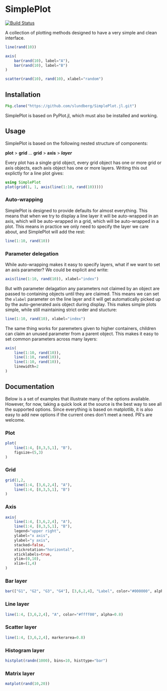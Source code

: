 # SimplePlot

[![Build Status](https://travis-ci.org/slundberg/SimplePlot.jl.svg?branch=master)](https://travis-ci.org/slundberg/SimplePlot.jl)

A collection of plotting methods designed to have a very simple and clean interface.

```julia
line(rand(10))
```

```julia
axis(
    bar(rand(10), label="A"),
    bar(rand(10), label="B")
)
```

```julia
scatter(rand(10), rand(10), xlabel="random")
```

## Installation

```julia
Pkg.clone("https://github.com/slundberg/SimplePlot.jl.git")
```

SimplePlot is based on PyPlot.jl, which must also be installed and working.

## Usage

SimplePlot is based on the following nested structure of components:

**plot** > **grid** ... **grid** > **axis** > **_layer_**

Every plot has a single grid object, every grid object has one or more grid or axis objects, each axis object has one or more layers. Writing this out explictly for a line plot gives:

```julia
using SimplePlot
plot(grid(1, 1, axis(line(1:10, rand(10)))))
```

### Auto-wrapping

SimplePlot is designed to provide defaults for almost everything. This means that when we try to display a line layer it will be auto-wrapped in an axis, which will be auto-wrapped in a grid, which will be auto-wrapped in a plot. This means in practice we only need to specify the layer we care about, and SimplePlot will add the rest:

```julia
line(1:10, rand(10))
```

### Parameter delegation

While auto-wrapping makes it easy to specify layers, what if we want to set an axis parameter? We could be explicit and write:

```julia
axis(line(1:10, rand(10)), xlabel="index")
```

But with parameter delagation any parameters not claimed by an object are passed to containing objects until they are claimed. This means we can set the `xlabel` parameter on the line layer and it will get automatically picked up by the auto-generated axis object during display. This makes simple plots simple, while still maintaining strict order and stucture:

```julia
line(1:10, rand(10), xlabel="index")
```

The same thing works for paremeters given to higher containers, children can claim an unused parameter from a parent object. This makes it easy to set common parameters across many layers:

```julia
axis(
    line(1:10, rand(10)),
    line(1:10, rand(10)),
    line(1:10, rand(10)),
    linewidth=2
)
```

## Documentation

Below is a set of examples that illustrate many of the options available. However, for now, taking a quick look at the source is the best way to see all the supported options. Since everything is based on matplotlib, it is also easy to add new options if the current ones don't meet a need. PR's are welcome.

### Plot

```julia
plot(
    line(1:4, [8,3,5,1], "B"),
    figsize=(5,3)
)
```

### Grid

```julia
grid(1,2,
    line(1:4, [3,6,2,4], "A"),
    line(1:4, [8,3,5,1], "B")
)
```


### Axis

```julia
axis(
    line(1:4, [3,6,2,4], "A"),
    line(1:4, [8,3,5,1], "B"),
    legend="upper right",
    ylabel="x axis",
    ylabel="y axis",
    stacked=false,
    xtickrotation="horizontal",
    xticklabels=true,
    ylim=(0,10),
    xlim=(1,4)
)
```


### Bar layer

```julia
bar(["G1", "G2", "G3", "G4"], [3,6,2,4], "Label", color="#000000", alpha=0.8)
```

### Line layer

```julia
line(1:4, [3,6,2,4], "A", color="#ffff00", alpha=0.8)
```

### Scatter layer

```julia
line(1:4, [3,6,2,4], markerarea=0.8)
```

### Histogram layer

```julia
histplot(randn(1000), bins=10, histtype="bar")
```

### Matrix layer

```julia
matplot(rand(10,20))
```



